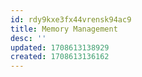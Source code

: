 ```yaml
---
id: rdy9kxe3fx44vrensk94ac9
title: Memory Management
desc: ''
updated: 1708613138929
created: 1708613136162
---
```


